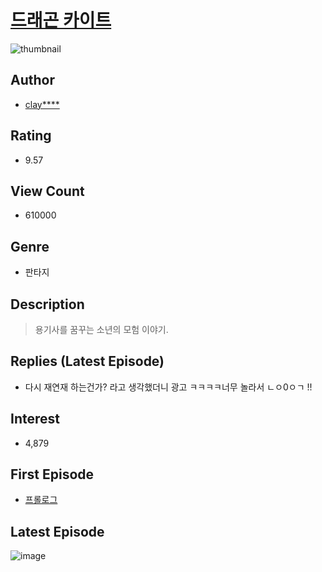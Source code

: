 # [드래곤 카이트](https://comic.naver.com/bestChallenge/list?titleId=630887)
![thumbnail](https://image-comic.pstatic.net/user_contents_data/challenge_comic/2014/07/22/278510/thumbnail_title_clay_toon_001845_.jpg)

## Author
- [clay****](https://comic.naver.com/artistTitle?id=278510)

## Rating
- 9.57

## View Count
- 610000

## Genre
- 판타지

## Description
> 용기사를 꿈꾸는 소년의 모험 이야기.

## Replies (Latest Episode)
- 다시 재연재 하는건가? 라고 생각했더니 광고 ㅋㅋㅋㅋ너무 놀라서 ㄴㅇ0ㅇㄱ !!

## Interest
- 4,879

## First Episode
- [프롤로그](https://comic.naver.com/bestChallenge/detail?titleId=630887&no=41)

## Latest Episode
![image](https://image-comic.pstatic.net/user_contents_data/challenge_comic/2020/06/22/278510/upload_7219323224905168485.jpeg)
